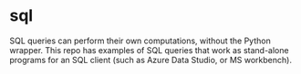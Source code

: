 # sql
SQL queries can perform their own computations, without
the Python wrapper. This repo has examples of SQL queries that
work as stand-alone programs for an SQL client (such as Azure
Data Studio, or MS workbench).
